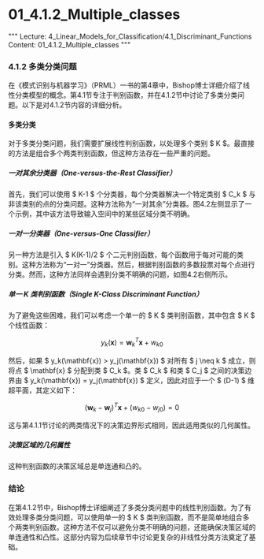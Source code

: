 # 01_4.1.2_Multiple_classes

"""
Lecture: 4_Linear_Models_for_Classification/4.1_Discriminant_Functions
Content: 01_4.1.2_Multiple_classes
"""

### 4.1.2 多类分类问题

在《模式识别与机器学习》（PRML）一书的第4章中，Bishop博士详细介绍了线性分类模型的概念。第4.1节专注于判别函数，并在4.1.2节中讨论了多类分类问题。以下是对4.1.2节内容的详细分析。

#### 多类分类

对于多类分类问题，我们需要扩展线性判别函数，以处理多个类别 $ K $。最直接的方法是组合多个两类判别函数，但这种方法存在一些严重的问题。

##### 一对其余分类器（One-versus-the-Rest Classifier）

首先，我们可以使用 $ K-1 $ 个分类器，每个分类器解决一个特定类别 $ C_k $ 与非该类别的点的分类问题。这种方法称为“一对其余”分类器。图4.2左侧显示了一个示例，其中该方法导致输入空间中的某些区域分类不明确。

##### 一对一分类器（One-versus-One Classifier）

另一种方法是引入 $ K(K-1)/2 $ 个二元判别函数，每个函数用于每对可能的类别。这种方法称为“一对一”分类器。然后，根据判别函数的多数投票对每个点进行分类。然而，这种方法同样会遇到分类不明确的问题，如图4.2右侧所示。

##### 单一 K 类判别函数（Single K-Class Discriminant Function）

为了避免这些困难，我们可以考虑一个单一的 $ K $ 类判别函数，其中包含 $ K $ 个线性函数：

$$ y_k(\mathbf{x}) = \mathbf{w}_k^T \mathbf{x} + w_{k0} $$

然后，如果 $ y_k(\mathbf{x}) > y_j(\mathbf{x}) $ 对所有 $ j \neq k $ 成立，则将点 $ \mathbf{x} $ 分配到类 $ C_k $。类 $ C_k $ 和类 $ C_j $ 之间的决策边界由 $ y_k(\mathbf{x}) = y_j(\mathbf{x}) $ 定义，因此对应于一个 $ (D-1) $ 维超平面，其定义如下：

$$ (\mathbf{w}_k - \mathbf{w}_j)^T \mathbf{x} + (w_{k0} - w_{j0}) = 0 $$

这与第4.1.1节讨论的两类情况下的决策边界形式相同，因此适用类似的几何属性。

##### 决策区域的几何属性

这种判别函数的决策区域总是单连通和凸的。

### 结论

在第4.1.2节中，Bishop博士详细阐述了多类分类问题中的线性判别函数。为了有效处理多类分类问题，可以使用单一的 $ K $ 类判别函数，而不是简单地组合多个两类判别函数。这种方法不仅可以避免分类不明确的问题，还能确保决策区域的单连通性和凸性。这部分内容为后续章节中讨论更复杂的非线性分类方法奠定了基础。